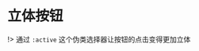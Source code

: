 # 立体按钮

!>  通过 `:active` 这个伪类选择器让按钮的点击变得更加立体

<vuep template="#bnutton"></vuep>

<script v-pre type="text/x-template" id="bnutton">
<template>
  <div>
    <button class="button">Button</button>
  </div>
</template>
<style>
.button{
  padding: 10px 20px;
  color: #fff;
  font-size: 16px;
  outline: none;
  border: none;
  border-radius: 5px;
  text-shadow: 0 1px 1px grey;
  box-shadow: 0 8px 0 #068494, 0 8px 4px grey;
  background: linear-gradient(#3de5fb, #26acbd);
}
.button:active{
  box-shadow: 0 4px 0 #068494, 0 4px 2px grey;
  transform: translate(0, 5px)
}
</style>

<script>
</script>

</script>
